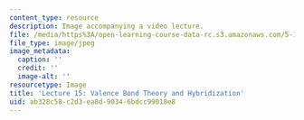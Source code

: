 ```yaml
---
content_type: resource
description: Image accompanying a video lecture.
file: /media/https%3A/open-learning-course-data-rc.s3.amazonaws.com/5-111-principles-of-chemical-science-fall-2008/ab328c58c2d3ea8d90346bdcc99018e8_15.jpg
file_type: image/jpeg
image_metadata:
  caption: ''
  credit: ''
  image-alt: ''
resourcetype: Image
title: 'Lecture 15: Valence Bond Theory and Hybridization'
uid: ab328c58-c2d3-ea8d-9034-6bdcc99018e8
---
```

